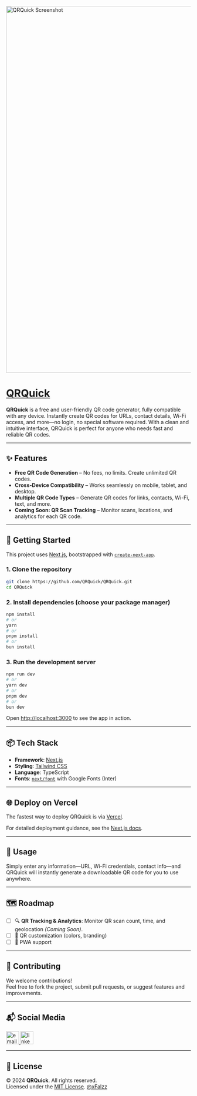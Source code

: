 <img src="https://github.com/xFalzz/QRQuick/blob/main/public/ssqr.jpg" alt="QRQuick Screenshot" width="1000"/>

# [QRQuick](https://qrquicks.vercel.app/)

**QRQuick** is a free and user-friendly QR code generator, fully compatible with any device. Instantly create QR codes for URLs, contact details, Wi-Fi access, and more—no login, no special software required. With a clean and intuitive interface, QRQuick is perfect for anyone who needs fast and reliable QR codes.

---

## ✨ Features

- **Free QR Code Generation** – No fees, no limits. Create unlimited QR codes.
- **Cross-Device Compatibility** – Works seamlessly on mobile, tablet, and desktop.
- **Multiple QR Code Types** – Generate QR codes for links, contacts, Wi-Fi, text, and more.
- **Coming Soon: QR Scan Tracking** – Monitor scans, locations, and analytics for each QR code.

---

## 🚀 Getting Started

This project uses [Next.js](https://nextjs.org/), bootstrapped with [`create-next-app`](https://github.com/vercel/next.js/tree/canary/packages/create-next-app).

### 1. Clone the repository

```bash
git clone https://github.com/QRQuick/QRQuick.git
cd QRQuick
```

### 2. Install dependencies (choose your package manager)

```bash
npm install
# or
yarn
# or
pnpm install
# or
bun install
```

### 3. Run the development server

```bash
npm run dev
# or
yarn dev
# or
pnpm dev
# or
bun dev
```

Open [http://localhost:3000](http://localhost:3000) to see the app in action.

---

## 📦 Tech Stack

- **Framework**: [Next.js](https://nextjs.org/)
- **Styling**: [Tailwind CSS](https://tailwindcss.com/)
- **Language**: TypeScript
- **Fonts**: [`next/font`](https://nextjs.org/docs/basic-features/font-optimization) with Google Fonts (Inter)

---

## 🌐 Deploy on Vercel

The fastest way to deploy QRQuick is via [Vercel](https://vercel.com/new?utm_medium=default-template&filter=next.js&utm_source=create-next-app&utm_campaign=create-next-app-readme).

For detailed deployment guidance, see the [Next.js docs](https://nextjs.org/docs/deployment).

---

## 🧪 Usage

Simply enter any information—URL, Wi-Fi credentials, contact info—and QRQuick will instantly generate a downloadable QR code for you to use anywhere.

---

## 🗺️ Roadmap

- [ ] 🔍 **QR Tracking & Analytics**: Monitor QR scan count, time, and geolocation *(Coming Soon)*.
- [ ] 🎨 QR customization (colors, branding)
- [ ] 📱 PWA support

---

## 🤝 Contributing

We welcome contributions!  
Feel free to fork the project, submit pull requests, or suggest features and improvements.

---

## 📬 Social Media

<div align="left">
  <a href="mailto:qrquicks@gmail.com" target="_blank">
    <img src="https://img.shields.io/static/v1?message=Email&logo=email&label=&color=FFFFFF&logoColor=white&labelColor=&style=for-the-badge" height="35" alt="email logo" />
  </a>
  <a href="https://www.linkedin.com/in/qrquick-cooperation/" target="_blank">
    <img src="https://img.shields.io/static/v1?message=LinkedIn&logo=linkedin&label=&color=0077B5&logoColor=white&labelColor=&style=for-the-badge" height="35" alt="linkedin logo" />
  </a>
</div>

---

## 📄 License

© 2024 **QRQuick**. All rights reserved.  
Licensed under the [MIT License](LICENSE).
[@xFalzz](https://github.com/xFalzz)
